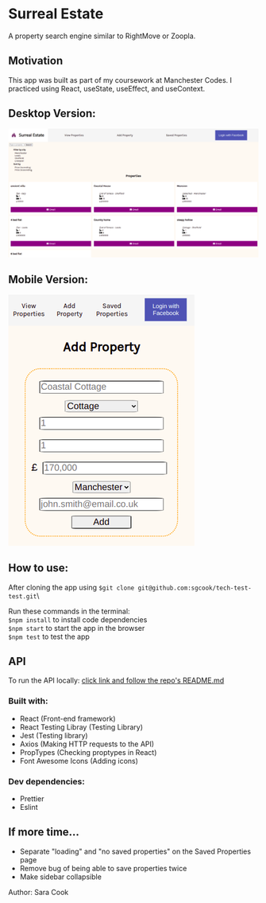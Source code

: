 # Surreal Estate

A property search engine similar to RightMove or Zoopla.

## Motivation

This app was built as part of my coursework at Manchester Codes. I practiced using React, useState, useEffect, and useContext.

## Desktop Version:

![desktop version](./src//desktop.png)

## Mobile Version:

![mobile version](./src/mobile.png)

## How to use:

After cloning the app using `$git clone git@github.com:sgcook/tech-test-test.git`\

Run these commands in the terminal:\
`$npm install` to install code dependencies\
`$npm start` to start the app in the browser\
`$npm test` to test the app

## API

To run the API locally: [click link and follow the repo's README.md](https://github.com/MCRcodes/surreal-estate-api)

### Built with:

- React (Front-end framework)
- React Testing Libray (Testing Library)
- Jest (Testing library)
- Axios (Making HTTP requests to the API)
- PropTypes (Checking proptypes in React)
- Font Awesome Icons (Adding icons)

### Dev dependencies:

- Prettier
- Eslint

## If more time...

- Separate "loading" and "no saved properties" on the Saved Properties page
- Remove bug of being able to save properties twice
- Make sidebar collapsible

Author: Sara Cook

